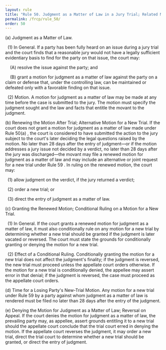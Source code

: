 ```yaml
---
layout: rule
title: "Rule 50. Judgment as a Matter of Law in a Jury Trial; Related Motion for a New Trial; Conditional Ruling"
permalink: /frcp/rule_50/
order: 50
---
```


(a) Judgment as a Matter of Law.


&nbsp;&nbsp;(1) In General. If a party has been fully heard on an issue during a jury trial and the court finds that a reasonable jury would not have a legally sufficient evidentiary basis to find for the party on that issue, the court may:


&nbsp;&nbsp;&nbsp;&nbsp;(A) resolve the issue against the party; and


&nbsp;&nbsp;&nbsp;&nbsp;(B) grant a motion for judgment as a matter of law against the party on a claim or defense that, under the controlling law, can be maintained or defeated only with a favorable finding on that issue.


&nbsp;&nbsp;(2) Motion. A motion for judgment as a matter of law may be made at any time before the case is submitted to the jury. The motion must specify the judgment sought and the law and facts that entitle the movant to the judgment.


(b) Renewing the Motion After Trial; Alternative Motion for a New Trial. If the court does not grant a motion for judgment as a matter of law made under Rule 50(a) , the court is considered to have submitted the action to the jury subject to the court's later deciding the legal questions raised by the motion. No later than 28 days after the entry of judgment—or if the motion addresses a jury issue not decided by a verdict, no later than 28 days after the jury was discharged—the movant may file a renewed motion for judgment as a matter of law and may include an alternative or joint request for a new trial under Rule 59 . In ruling on the renewed motion, the court may:


&nbsp;&nbsp;(1) allow judgment on the verdict, if the jury returned a verdict;


&nbsp;&nbsp;(2) order a new trial; or


&nbsp;&nbsp;(3) direct the entry of judgment as a matter of law.


(c) Granting the Renewed Motion; Conditional Ruling on a Motion for a New Trial.


&nbsp;&nbsp;(1) In General. If the court grants a renewed motion for judgment as a matter of law, it must also conditionally rule on any motion for a new trial by determining whether a new trial should be granted if the judgment is later vacated or reversed. The court must state the grounds for conditionally granting or denying the motion for a new trial.


&nbsp;&nbsp;(2) Effect of a Conditional Ruling. Conditionally granting the motion for a new trial does not affect the judgment's finality; if the judgment is reversed, the new trial must proceed unless the appellate court orders otherwise. If the motion for a new trial is conditionally denied, the appellee may assert error in that denial; if the judgment is reversed, the case must proceed as the appellate court orders.


(d) Time for a Losing Party's New-Trial Motion. Any motion for a new trial under Rule 59 by a party against whom judgment as a matter of law is rendered must be filed no later than 28 days after the entry of the judgment.


(e) Denying the Motion for Judgment as a Matter of Law; Reversal on Appeal. If the court denies the motion for judgment as a matter of law, the prevailing party may, as appellee, assert grounds entitling it to a new trial should the appellate court conclude that the trial court erred in denying the motion. If the appellate court reverses the judgment, it may order a new trial, direct the trial court to determine whether a new trial should be granted, or direct the entry of judgment.